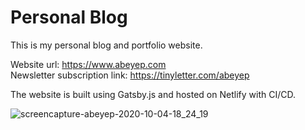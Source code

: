 # Personal Blog
This is my personal blog and portfolio website.

Website url: https://www.abeyep.com  
Newsletter subscription link: https://tinyletter.com/abeyep

The website is built using Gatsby.js and hosted on Netlify with CI/CD.

![screencapture-abeyep-2020-10-04-18_24_19](https://user-images.githubusercontent.com/16629942/95032333-f4503b00-066e-11eb-8ed5-ebe1aebcacc7.png)
